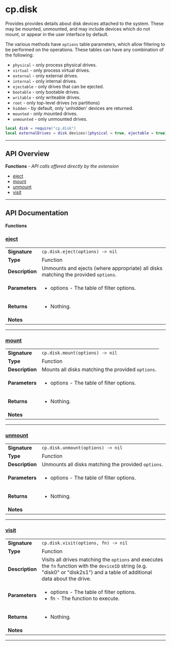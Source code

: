 # cp.disk

Provides provides details about disk devices attached to the system.
These may be mounted, unmounted, and may include devices which do not
mount, or appear in the user interface by default.

The various methods have `options` table parameters, which allow filtering
to be performed on the operations. These tables can have any combination of
the following:

 * `physical`        - only process physical drives.
 * `virtual`         - only process virtual drives.
 * `external`        - only external drives.
 * `internal`        - only internal drives.
 * `ejectable`       - only drives that can be ejected.
 * `bootable`        - only bootable drives.
 * `writable`        - only writeable drives.
 * `root`            - only top-level drives (vs partitions)
 * `hidden`          - by default, only 'unhidden' devices are returned.
 * `mounted`         - only mounted drives.
 * `unmounted`       - only unmounted drives.

```lua
local disk = require("cp.disk")
local externalDrives = disk.devices({physical = true, ejectable = true})
```

---

## API Overview
**Functions** - _API calls offered directly by the extension_
 * [eject](#eject)
 * [mount](#mount)
 * [unmount](#unmount)
 * [visit](#visit)


---

## API Documentation

#### Functions


### [eject](#eject)

|                                             |                                                                                     |
| --------------------------------------------|-------------------------------------------------------------------------------------|
| **Signature**                               | `cp.disk.eject(options) -> nil`                                                                    |
| **Type**                                    | Function                                                                     |
| **Description**                             | Unmounts and ejects (where appropriate) all disks matching the provided `options`.                                                                     |
| **Parameters**                              | <ul><li>options   - The table of filter options.</li></ul> |
| **Returns**                                 | <ul><li>Nothing.</li></ul>          |
| **Notes**                                   | <ul></ul> |

---


### [mount](#mount)

|                                             |                                                                                     |
| --------------------------------------------|-------------------------------------------------------------------------------------|
| **Signature**                               | `cp.disk.mount(options) -> nil`                                                                    |
| **Type**                                    | Function                                                                     |
| **Description**                             | Mounts all disks matching the provided `options`.                                                                     |
| **Parameters**                              | <ul><li>options   - The table of filter options.</li></ul> |
| **Returns**                                 | <ul><li>Nothing.</li></ul>          |
| **Notes**                                   | <ul></ul> |

---


### [unmount](#unmount)

|                                             |                                                                                     |
| --------------------------------------------|-------------------------------------------------------------------------------------|
| **Signature**                               | `cp.disk.unmount(options) -> nil`                                                                    |
| **Type**                                    | Function                                                                     |
| **Description**                             | Unmounts all disks matching the provided `options`.                                                                     |
| **Parameters**                              | <ul><li>options   - The table of filter options.</li></ul> |
| **Returns**                                 | <ul><li>Nothing.</li></ul>          |
| **Notes**                                   | <ul></ul> |

---


### [visit](#visit)

|                                             |                                                                                     |
| --------------------------------------------|-------------------------------------------------------------------------------------|
| **Signature**                               | `cp.disk.visit(options, fn) -> nil`                                                                    |
| **Type**                                    | Function                                                                     |
| **Description**                             | Visits all drives matching the `options` and executes the `fn` function with the `deviceID` string (e.g. "disk0" or "disk2s1") and a table of additional data about the drive.                                                                     |
| **Parameters**                              | <ul><li>options   - The table of filter options.</li><li>fn        - The function to execute.</li></ul> |
| **Returns**                                 | <ul><li>Nothing.</li></ul>          |
| **Notes**                                   | <ul></ul> |

---

